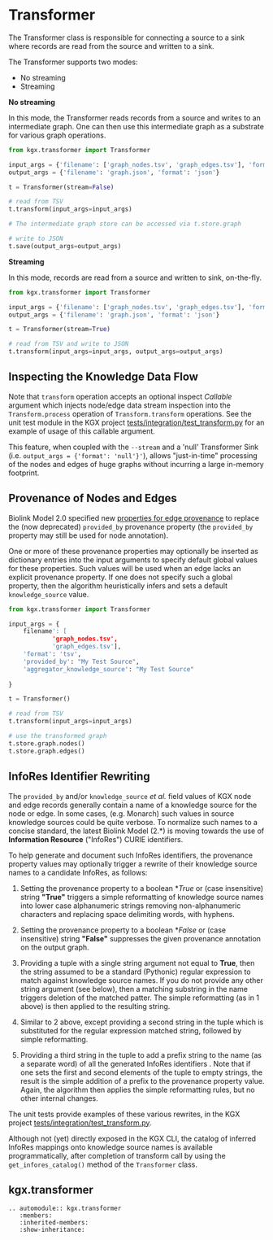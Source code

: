 # Transformer

The Transformer class is responsible for connecting a source to a sink where records are
read from the source and written to a sink.

The Transformer supports two modes:
- No streaming
- Streaming

**No streaming**

In this mode, the Transformer reads records from a source and writes to an intermediate graph. One can then use this
intermediate graph as a substrate for various graph operations.


```python
from kgx.transformer import Transformer

input_args = {'filename': ['graph_nodes.tsv', 'graph_edges.tsv'], 'format': 'tsv'}
output_args = {'filename': 'graph.json', 'format': 'json'}

t = Transformer(stream=False)

# read from TSV
t.transform(input_args=input_args)

# The intermediate graph store can be accessed via t.store.graph

# write to JSON
t.save(output_args=output_args)
```

**Streaming**

In this mode, records are read from a source and written to sink, on-the-fly.

```python
from kgx.transformer import Transformer

input_args = {'filename': ['graph_nodes.tsv', 'graph_edges.tsv'], 'format': 'tsv'}
output_args = {'filename': 'graph.json', 'format': 'json'}

t = Transformer(stream=True)

# read from TSV and write to JSON
t.transform(input_args=input_args, output_args=output_args)
```

## Inspecting the Knowledge Data Flow

Note that `transform` operation accepts an optional inspect _Callable_ argument which injects node/edge data stream inspection into the `Transform.process` operation of `Transform.transform` operations.  See the unit  test module in the KGX project [tests/integration/test_transform.py](https://github.com/biolink/kgx/blob/master/tests/integration/test_transform.py) for an example of usage of this callable argument. 

This feature, when coupled with the `--stream` and a 'null' Transformer Sink  (i.e. `output_args = {'format': 'null'}'`), allows "just-in-time" processing of the nodes and edges of huge graphs without incurring a large in-memory footprint.

## Provenance of Nodes and Edges

Biolink Model 2.0 specified new [properties for edge provenance](https://github.com/biolink/kgx/blob/master/specification/kgx-format.md#edge-provenance) to replace the (now deprecated) `provided_by` provenance property (the `provided_by` property may still be used for node annotation).  

One or more of these provenance properties may optionally be inserted as dictionary entries into the input arguments to specify default global values for these properties. Such values will be used when an edge lacks an explicit provenance property. If one does not specify such a global property, then the algorithm heuristically infers and sets a default `knowledge_source` value.

```python
from kgx.transformer import Transformer

input_args = {
    filename': [
            'graph_nodes.tsv', 
            'graph_edges.tsv'],
    'format': 'tsv',
    'provided_by': "My Test Source",
    'aggregator_knowledge_source': "My Test Source"
    
}

t = Transformer()

# read from TSV 
t.transform(input_args=input_args)

# use the transformed graph
t.store.graph.nodes()
t.store.graph.edges()
```

## InfoRes Identifier Rewriting

The `provided_by` and/or `knowledge_source` _et al._ field values of KGX node and edge records generally contain a name of a knowledge source for the node or edge.  In some cases, (e.g. Monarch)  such values in source knowledge sources could be quite verbose. To normalize such names to a concise standard, the latest Biolink Model (2.*) is moving towards the use of **Information Resource** ("InfoRes") CURIE identifiers.  

To help generate and document such InfoRes identifiers, the provenance property values may optionally trigger a rewrite of their knowledge source names to a candidate InfoRes, as follows:

1. Setting the provenance property to a boolean **True* or  (case insensitive) string **"True"** triggers a simple reformatting of knowledge source names into lower case alphanumeric strings removing non-alphanumeric characters and replacing space delimiting words, with hyphens.

1. Setting the provenance property  to a boolean **False* or (case insensitive) string **"False"** suppresses the given provenance annotation on the output graph.

1. Providing a tuple with a single string argument not equal to **True**, then the string assumed to be a standard (Pythonic) regular expression to match against knowledge source names. If you do not provide any other string argument (see below), then a matching substring in the name triggers deletion of the matched patter.  The simple reformatting (as in 1 above) is then applied to the resulting string.

1. Similar to 2 above, except providing a second string in the tuple which is substituted for the regular expression matched string, followed by simple reformatting.

1. Providing a third string in the tuple to add a prefix string to the name (as a separate word) of all the generated InfoRes identifiers .  Note that if one sets the first and second elements of the tuple to empty strings, the result is the simple addition of a prefix to the provenance property value. Again,  the algorithm  then  applies the simple reformatting rules, but no other internal changes.

The unit tests provide examples of these various rewrites, in the KGX project [tests/integration/test_transform.py](https://github.com/biolink/kgx/blob/master/tests/integration/test_transform.py).

Although not (yet) directly exposed in the KGX CLI, the catalog of inferred InfoRes mappings onto knowledge source names is available programmatically, after completion of transform call by using the `get_infores_catalog()` method of the `Transformer` class.

## kgx.transformer


```eval_rst
.. automodule:: kgx.transformer
   :members:
   :inherited-members:
   :show-inheritance:
```
